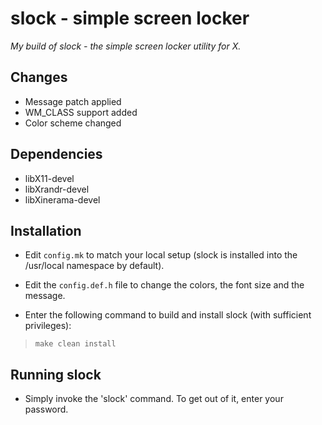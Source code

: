 # slock - simple screen locker

_My build of slock - the simple screen locker utility for X._

## Changes

+ Message patch applied
+ WM\_CLASS support added
+ Color scheme changed

## Dependencies

+ libX11-devel
+ libXrandr-devel
+ libXinerama-devel

## Installation

+ Edit `config.mk` to match your local setup (slock is installed into the /usr/local namespace by default).

+ Edit the `config.def.h` file to change the colors, the font size and the message.

+ Enter the following command to build and install slock (with sufficient privileges):

> `make clean install`


## Running slock

+ Simply invoke the 'slock' command. To get out of it, enter your password.

